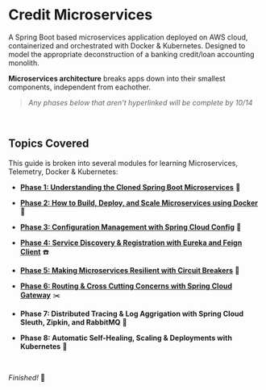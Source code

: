 # Credit Microservices
A Spring Boot based microservices application deployed on AWS cloud, containerized and orchestrated with Docker &amp; Kubernetes. Designed to model the appropriate deconstruction of a banking credit/loan accounting monolith.

**Microservices architecture** breaks apps down into their smallest components, independent from eachother.

> *Any phases below that aren't hyperlinked will be complete by 10/14*

<br>

## Topics Covered
This guide is broken into several modules for learning Microservices, Telemetry, Docker & Kubernetes:

- [**Phase 1: Understanding the Cloned Spring Boot Microservices**](https://github.com/sophiagavrila/credit-microservices/tree/main/phase1) :brain:

- [**Phase 2: How to Build, Deploy, and Scale Microservices using Docker**](https://github.com/sophiagavrila/credit-microservices/tree/main/phase2) :whale:

- [**Phase 3: Configuration Management with Spring Cloud Config**](https://github.com/sophiagavrila/credit-microservices/tree/main/phase3) :key:

- [**Phase 4: Service Discovery & Registration with Eureka and Feign Client**](https://github.com/sophiagavrila/credit-microservices/tree/main/phase4) :phone:

- [**Phase 5: Making Microservices Resilient with Circuit Breakers**](https://github.com/sophiagavrila/credit-microservices/tree/main/phase5) :muscle:

- [**Phase 6: Routing & Cross Cutting Concerns with Spring Cloud Gateway**](https://github.com/sophiagavrila/credit-microservices/tree/main/phase6) :scissors:

- **Phase 7: Distributed Tracing & Log Aggrigation with Spring Cloud Sleuth, Zipkin, and RabbitMQ** :incoming_envelope:

- **Phase 8: Automatic Self-Healing, Scaling & Deployments with Kubernetes** :octopus:

<br>

*Finished!* :tada:

